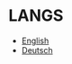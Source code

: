 # LANGS

* [English](https://github.com/contao-estatemanager/docs/tree/71516cb4b9b284a0ce1c13b68a0cd6526a7ec76d/en/README.md)
* [Deutsch](de/)

